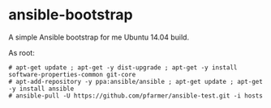 # ansible-bootstrap

A simple Ansible bootstrap for me Ubuntu 14.04 build.

As root:

    # apt-get update ; apt-get -y dist-upgrade ; apt-get -y install software-properties-common git-core
    # apt-add-repository -y ppa:ansible/ansible ; apt-get update ; apt-get -y install ansible
    # ansible-pull -U https://github.com/pfarmer/ansible-test.git -i hosts
